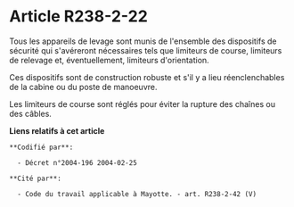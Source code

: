 # Article R238-2-22

Tous les appareils de levage sont munis de l'ensemble des dispositifs de sécurité qui s'avéreront nécessaires tels que
limiteurs de course, limiteurs de relevage et, éventuellement, limiteurs d'orientation.

Ces dispositifs sont de construction robuste et s'il y a lieu réenclenchables de la cabine ou du poste de manoeuvre.

Les limiteurs de course sont réglés pour éviter la rupture des chaînes ou des câbles.

**Liens relatifs à cet article**

	**Codifié par**:

	  - Décret n°2004-196 2004-02-25

	**Cité par**:

	  - Code du travail applicable à Mayotte. - art. R238-2-42 (V)
